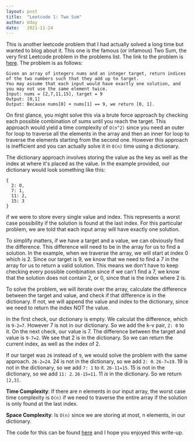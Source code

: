 ```yaml
---
layout: post
title:  "Leetcode 1: Two Sum"
author: Uday
date:   2021-11-24
---
```


This is another leetcode problem that I had actually solved a long time but wanted to blog about it. This one is the famous (or infamous) Two Sum, the very first Leetcode problem in the problems list. The link to the problem is [here](https://leetcode.com/problems/two-sum/). The problem is as follows:

```
Given an array of integers nums and an integer target, return indices of the two numbers such that they add up to target.
You may assume that each input would have exactly one solution, and you may not use the same element twice.
Input: nums = [2,7,11,15], target = 9
Output: [0,1]
Output: Because nums[0] + nums[1] == 9, we return [0, 1].
```

On first glance, you might solve this via a brute force approach by checking each possible combination of sums until you reach the target. This approach would yield a time complexity of `O(n^2)` since you need an outer for loop to traverse all the elements in the array and then an inner for loop to traverse the elements starting from the second one. However this approach is inefficient and you can actually solve it in `O(n)` time using a dictionary. 

The dictionary approach involves storing the value as the key as well as the index at where it's placed as the value. In the example provided, our dictionary would look something like this:

```
{
  2: 0,
  7: 1,
  11: 2,
  15: 3
}
```

if we were to store every single value and index. This represents a worst case possibility if the solution is found at the last index. For this particular problem, we are told that each input array will have exactly one solution. 

To simplify matters, if we have a target and a value, we can obviously find the difference. This difference will need to be in the array for us to find a solution. In the example, when we traverse the array, we will start at index 0 which is 2. Since our target is 9, we know that we need to find a 7 in the array for us to return a valid solution. This means we don't have to keep checking every possible combination since if we can't find a 7, we know that the solution does not contain 2, or 0, since that is the index where 2 is. 

To solve the problem, we will iterate over the array, calculate the difference between the target and value, and check if that difference is in the dictionary. If not, we will append the value and index to the dictionary, since we need to return the index NOT the value. 

In the first check, our dictionary is empty. We calculat the difference, which is `9-2=7`. However 7 is not in our dictionary. So we add the k-v pair, `2: 0` to it. On the next check, our value is 7. The difference between the target and value is `9-7=2`. We see that 2 is in the dictionary. So we can return the current index, as well as the index of 2. 

If our target was `26` instead of `9`, we would solve the problem with the same approach. `26-2=24`. 24 is not in the dictionary, so we add `2: 0`. `26-7=19`. 19 is not in the dictionary, so we add `7: 1` to it. `26-11=15`. 15 is not in the dictionary, so we add `11: 2`. `26-15=11`. 11 *is* in the dictionary. So we return `[2,3]`. 

**Time Complexity**: If there are n elements in our input array, the worst case time complexity is `O(n)` if we need to traverse the entire array if the solution is only found at the last index. 

**Space Complexity**: Is `O(n)` since we are storing at most, n elements, in our dictionary. 

The code for this can be found [here](https://github.com/umanchanda/leetcode/blob/main/001-twoSum.py) and I hope you enjoyed this write-up. 
